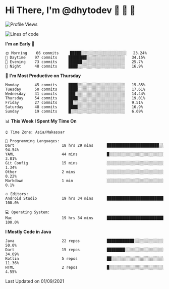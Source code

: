 # Hi There, I'm @dhytodev 👋 👋 👋

<!--
**DhytoDev/dhytodev** is a ✨ _special_ ✨ repository because its `README.md` (this file) appears on your GitHub profile.

Here are some ideas to get you started:

- 🔭 I’m currently working on ...
- 🌱 I’m currently learning ...
- 👯 I’m looking to collaborate on ...
- 🤔 I’m looking for help with ...
- 💬 Ask me about ...
- 📫 How to reach me: ...
- 😄 Pronouns: ...
- ⚡ Fun fact: ...
-->

<!--START_SECTION:waka-->
![Profile Views](http://img.shields.io/badge/Profile%20Views-2-blue)

![Lines of code](https://img.shields.io/badge/From%20Hello%20World%20I%27ve%20Written-289109%20lines%20of%20code-blue)

**I'm an Early 🐤** 

```text
🌞 Morning    66 commits     █████░░░░░░░░░░░░░░░░░░░░   23.24% 
🌆 Daytime    97 commits     ████████░░░░░░░░░░░░░░░░░   34.15% 
🌃 Evening    73 commits     ██████░░░░░░░░░░░░░░░░░░░   25.7% 
🌙 Night      48 commits     ████░░░░░░░░░░░░░░░░░░░░░   16.9%

```
📅 **I'm Most Productive on Thursday** 

```text
Monday       45 commits     ████░░░░░░░░░░░░░░░░░░░░░   15.85% 
Tuesday      50 commits     ████░░░░░░░░░░░░░░░░░░░░░   17.61% 
Wednesday    41 commits     ███░░░░░░░░░░░░░░░░░░░░░░   14.44% 
Thursday     54 commits     ████░░░░░░░░░░░░░░░░░░░░░   19.01% 
Friday       27 commits     ██░░░░░░░░░░░░░░░░░░░░░░░   9.51% 
Saturday     48 commits     ████░░░░░░░░░░░░░░░░░░░░░   16.9% 
Sunday       19 commits     █░░░░░░░░░░░░░░░░░░░░░░░░   6.69%

```


📊 **This Week I Spent My Time On** 

```text
⌚︎ Time Zone: Asia/Makassar

💬 Programming Languages: 
Dart                     18 hrs 29 mins      ███████████████████████░░   94.54% 
YAML                     44 mins             █░░░░░░░░░░░░░░░░░░░░░░░░   3.81% 
Git Config               15 mins             ░░░░░░░░░░░░░░░░░░░░░░░░░   1.34% 
Other                    2 mins              ░░░░░░░░░░░░░░░░░░░░░░░░░   0.22% 
Markdown                 1 min               ░░░░░░░░░░░░░░░░░░░░░░░░░   0.1%

🔥 Editors: 
Android Studio           19 hrs 34 mins      █████████████████████████   100.0%

💻 Operating System: 
Mac                      19 hrs 34 mins      █████████████████████████   100.0%

```

**I Mostly Code in Java** 

```text
Java                     22 repos            ████████████░░░░░░░░░░░░░   50.0% 
Dart                     15 repos            ████████░░░░░░░░░░░░░░░░░   34.09% 
Kotlin                   5 repos             ██░░░░░░░░░░░░░░░░░░░░░░░   11.36% 
HTML                     2 repos             █░░░░░░░░░░░░░░░░░░░░░░░░   4.55%

```



 Last Updated on 01/09/2021
<!--END_SECTION:waka-->
